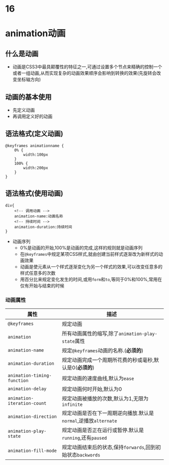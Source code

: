 # 16
# animation动画
## 什么是动画
+ 动画是CSS3中最具颠覆性的特征之一,可通过设置多个节点来精确的控制一个或者一组动画,从而实现复杂的动画效果顺序会影响到转换的效果(先旋转会改变坐标轴方向)
## 动画的基本使用
+ 先定义动画
+ 再调用定义好的动画
## 语法格式(定义动画)
    @keyframes animationname {
        0% {
            width:100px
        }
        100% {
            width:200px
        }
    }
## 语法格式(使用动画)
    div{
        <!-- 调用动画 -->
        animation-name:动画名称
        <!-- 持续时间 -->
        animation-duration:持续时间
    }
+ 动画序列
    + 0%是动画的开始,100%是动画的完成,这样的规则就是动画序列
    + 在`@keyframes`中规定某项CSS样式,就由创建当前样式逐渐改为新样式的动画效果
    + 动画是使元素从一个样式逐渐变化为另一个样式的效果,可以改变任意多的样式任意多的次数
    + 用百分比来规定变化发生的时间,或用`form`和`to`,等同于0%和100%,常用在仅有开始与结束的时候

### 动画属性
|属性|描述|
|-|-|
|`@keyframes`|规定动画|
|`animation`|所有动画属性的缩写,除了`animation-play-state`属性|
|`animation-name`|规定`@keyframes`动画的名称.(**必须的**)|
|`animation-duration`|规定动画完成一个周期所花费的秒或毫秒,默认是0(**必须的**)|
|`animation-timing-function`|规定动画的速度曲线,默认为`ease`|
|`animation-delay`|规定动画何时开始,默认为0|
|`animation-iteration-count`|规定动画被播放的次数,默认为1,无限为`infinite`|
|`animation-direction`|规定动画是否在下一周期逆向播放.默认是`normal`,逆播放`alternate`|
|`animation-play-state`|规定动画是否正在运行或暂停.默认是`running`,还有`paused`|
|`animation-fill-mode`|规定动画结束后的状态,保持`forwards`,回到初始状态`backwords`|